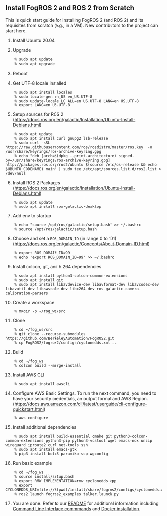 Install FogROS 2 and ROS 2 from Scratch
---

This is quick start guide for installing FogROS 2 (and ROS 2) and its requisites from scratch (e.g., in a VM).  New contributors to the project can start here.

1. Install Ubuntu 20.04

2. Upgrade
```bash
    % sudo apt update
    % sudo apt upgrade
```

3. Reboot

4. Get UTF-8 locale installed

```
    % sudo apt install locales
    % sudo locale-gen en_US en_US.UTF-8
    % sudo update-locale LC_ALL=en_US.UTF-8 LANG=en_US.UTF-8
    % export LANG=en_US.UTF-8
```

5. Setup sources for ROS 2 (https://docs.ros.org/en/galactic/Installation/Ubuntu-Install-Debians.html)

```
    % sudo apt update
    % sudo apt install curl gnupg2 lsb-release
    % sudo curl -sSL https://raw.githubusercontent.com/ros/rosdistro/master/ros.key  -o /usr/share/keyrings/ros-archive-keyring.gpg
    % echo "deb [arch=$(dpkg --print-architecture) signed-by=/usr/share/keyrings/ros-archive-keyring.gpg] http://packages.ros.org/ros2/ubuntu $(source /etc/os-release && echo $UBUNTU_CODENAME) main" | sudo tee /etc/apt/sources.list.d/ros2.list > /dev/null
```

6. Install ROS 2 Packages (https://docs.ros.org/en/galactic/Installation/Ubuntu-Install-Debians.html)

```
    % sudo apt update
    % sudo apt install ros-galactic-desktop
```

7. Add env to startup

```
    % echo "source /opt/ros/galactic/setup.bash" >> ~/.bashrc
    % source /opt/ros/galactic/setup.bash
```

8. Choose and set a `ROS_DOMAIN_ID` (in range 0 to 101) (https://docs.ros.org/en/galactic/Concepts/About-Domain-ID.html)

```
    % export ROS_DOMAIN_ID=99
    % echo 'export ROS_DOMAIN_ID=99' >> ~/.bashrc
```
9. Install colcon, git, and h.264 dependencies

```
    % sudo apt install python3-colcon-common-extensions
    % sudo apt install git
    % sudo apt install libavdevice-dev libavformat-dev libavcodec-dev libavutil-dev libswscale-dev libx264-dev ros-galactic-camera-calibration-parsers
```

10. Create a workspace

```
    % mkdir -p ~/fog_ws/src
```

11. Clone

```
    % cd ~/fog_ws/src
    % git clone --recurse-submodules https://github.com/BerkeleyAutomation/FogROS2.git
    % cp FogROS2/fogros2/configs/cyclonedds.xml ..
```

12. Build

```
    % cd ~/fog_ws
    % colcon build --merge-install
```

13. Install AWS CLI

```
    % sudo apt install awscli
```

14. Configure AWS Basic Settings. To run the next command, you need to have your security credentials, an output format and AWS Region. (https://docs.aws.amazon.com/cli/latest/userguide/cli-configure-quickstart.html)

```
    % aws configure
```

15. Install additional dependencies

```
    % sudo apt install build-essential cmake git python3-colcon-common-extensions python3-pip python3-vcstool wget emacs-nox unzip wireguard iproute2 curl net-tools ssh
    % sudo apt install emacs-gtk
    % pip3 install boto3 paramiko scp wgconfig
```
   
16. Run basic example

```
    % cd ~/fog_ws
    % source install/setup.bash
    % export RMW_IMPLEMENTATION=rmw_cyclonedds_cpp 
    % export CYCLONEDDS_URI=file://$(pwd)/install/share/fogros2/configs/cyclonedds.xml
    % ros2 launch fogros2_examples talker.launch.py
```

17. You are done. Refer to our [README](https://github.com/BerkeleyAutomation/FogROS2/blob/main/README.md) for additional information including [Command Line Interface commmands](https://github.com/BerkeleyAutomation/FogROS2#command-line-interface) and [Docker installation](https://github.com/BerkeleyAutomation/FogROS2#docker).

